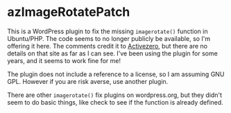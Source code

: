 # azImageRotatePatch

This is a WordPress plugin to fix the missing `imagerotate()` function in Ubuntu/PHP. The code seems to no longer publicly be available, so I'm offering it here. The comments credit it to [Activezero](http://www.activezero.co.uk/), but there are no details on that site as far as I can see. I've been using the plugin for some years, and it seems to work fine for me!

The plugin does not include a reference to a license, so I am assuming GNU GPL. However if you are risk averse, use another plugin.

There are other `imagerotate()` fix plugins on wordpress.org, but they didn't seem to do basic things, like check to see if the function is already defined.
